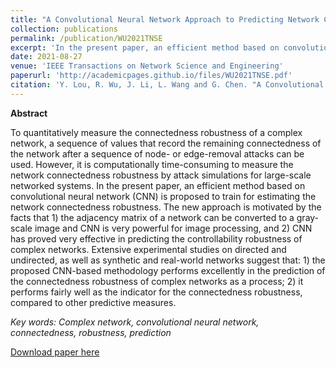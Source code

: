 ```yaml
---
title: "A Convolutional Neural Network Approach to Predicting Network Connectedness Robustness"
collection: publications
permalink: /publication/WU2021TNSE
excerpt: 'In the present paper, an efficient method based on convolutional neural network (CNN) is proposed to train for estimating the network connectedness robustness.'
date: 2021-08-27
venue: 'IEEE Transactions on Network Science and Engineering'
paperurl: 'http://academicpages.github.io/files/WU2021TNSE.pdf'
citation: 'Y. Lou, R. Wu, J. Li, L. Wang and G. Chen. "A Convolutional Neural Network Approach to Predicting Network Connectedness Robustness". IEEE Transactions on Network Science and Engineering. vol. 8, no. 4, pp. 3209-3219, 1 Oct.-Dec. 2021.'
---
```


**Abstract**

To quantitatively measure the connectedness
robustness of a complex network, a sequence of values that
record the remaining connectedness of the network after a
sequence of node- or edge-removal attacks can be used. However,
it is computationally time-consuming to measure the network
connectedness robustness by attack simulations for large-scale
networked systems. In the present paper, an efficient method
based on convolutional neural network (CNN) is proposed to
train for estimating the network connectedness robustness. The
new approach is motivated by the facts that 1) the adjacency
matrix of a network can be converted to a gray-scale image and
CNN is very powerful for image processing, and 2) CNN has
proved very effective in predicting the controllability robustness
of complex networks. Extensive experimental studies on directed
and undirected, as well as synthetic and real-world networks
suggest that: 1) the proposed CNN-based methodology performs
excellently in the prediction of the connectedness robustness of
complex networks as a process; 2) it performs fairly well as the
indicator for the connectedness robustness, compared to other
predictive measures.


*Key words: Complex network, convolutional neural network, connectedness, robustness, prediction*

[Download paper here](http://academicpages.github.io/files/WU2021TNSE.pdf)

